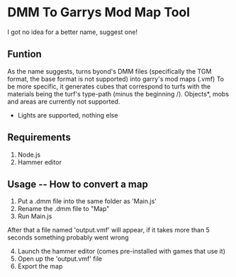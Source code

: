 # DMM To Garrys Mod Map Tool
I got no idea for a better name, suggest one!

## Funtion
As the name suggests, turns byond's DMM files (specifically the TGM format, the base format is not supported) into garry's mod maps (.vmf)
To be more specific, it generates cubes that correspond to turfs with the materials being the turf's type-path (minus the beginning /).
Objects*, mobs and areas are currently not supported.
* Lights are supported, nothing else

## Requirements
1. Node.js
2. Hammer editor

## Usage -- How to convert a map
1. Put a .dmm file into the same folder as 'Main.js'
2. Rename the .dmm file to "Map"
3. Run Main.js

After that a file named 'output.vmf' will appear, if it takes more than 5 seconds something probably went wrong

4. Launch the hammer editor (comes pre-installed with games that use it)
5. Open up the 'output.vmf' file
6. Export the map